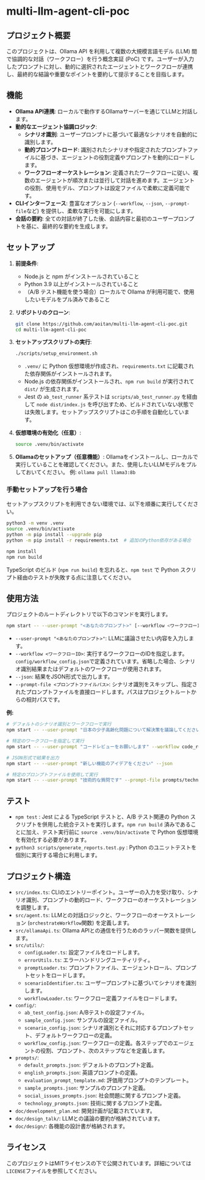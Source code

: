 # multi-llm-agent-cli-poc

## プロジェクト概要

このプロジェクトは、Ollama API を利用して複数の大規模言語モデル (LLM) 間で協調的な対話（ワークフロー）を行う概念実証 (PoC) です。ユーザーが入力したプロンプトに対し、動的に選択されたエージェントとワークフローが連携し、最終的な結論や重要なポイントを要約して提示することを目指します。

## 機能

-   **Ollama API連携**: ローカルで動作するOllamaサーバーを通じてLLMと対話します。
-   **動的なエージェント協調ロジック**:
    -   **シナリオ識別**: ユーザープロンプトに基づいて最適なシナリオを自動的に識別します。
    -   **動的プロンプトロード**: 識別されたシナリオや指定されたプロンプトファイルに基づき、エージェントの役割定義やプロンプトを動的にロードします。
    -   **ワークフローオーケストレーション**: 定義されたワークフローに従い、複数のエージェントが順次または並行して対話を進めます。エージェントの役割、使用モデル、プロンプトは設定ファイルで柔軟に定義可能です。
-   **CLIインターフェース**: 豊富なオプション (`--workflow`, `--json`, `--prompt-file`など) を提供し、柔軟な実行を可能にします。
-   **会話の要約**: 全ての対話が終了した後、会話内容と最初のユーザープロンプトを基に、最終的な要約を生成します。

## セットアップ

1.  **前提条件**:
    - Node.js と npm がインストールされていること
    - Python 3.9 以上がインストールされていること
    - （A/B テスト機能を使う場合）ローカルで Ollama が利用可能で、使用したいモデルをプル済みであること

2.  **リポジトリのクローン**:
    ```bash
    git clone https://github.com/aoitan/multi-llm-agent-cli-poc.git
    cd multi-llm-agent-cli-poc
    ```

3.  **セットアップスクリプトの実行**:
    ```bash
    ./scripts/setup_environment.sh
    ```
    - `.venv/` に Python 仮想環境が作成され、`requirements.txt` に記載された依存関係がインストールされます。
    - Node.js の依存関係がインストールされ、`npm run build` が実行されて `dist/` が生成されます。
    - Jest の `ab_test_runner` 系テストは `scripts/ab_test_runner.py` を経由して `node dist/index.js` を呼び出すため、ビルドされていない状態では失敗します。セットアップスクリプトはこの手順を自動化しています。

4.  **仮想環境の有効化（任意）**:
    ```bash
    source .venv/bin/activate
    ```

5.  **Ollamaのセットアップ（任意機能）**:
    Ollamaをインストールし、ローカルで実行していることを確認してください。また、使用したいLLMモデルをプルしておいてください。
    例: `ollama pull llama3:8b`

### 手動セットアップを行う場合

セットアップスクリプトを利用できない環境では、以下を順番に実行してください。

```bash
python3 -m venv .venv
source .venv/bin/activate
python -m pip install --upgrade pip
python -m pip install -r requirements.txt  # 追加のPython依存がある場合

npm install
npm run build
```

TypeScript のビルド (`npm run build`) を忘れると、`npm test` で Python スクリプト経由のテストが失敗する点に注意してください。

## 使用方法

プロジェクトのルートディレクトリで以下のコマンドを実行します。

```bash
npm start -- --user-prompt "<あなたのプロンプト>" [--workflow <ワークフローID>] [--json] [--prompt-file <プロンプトファイルパス>]
```

-   `--user-prompt "<あなたのプロンプト>"`: LLMに議論させたい内容を入力します。
-   `--workflow <ワークフローID>`: 実行するワークフローのIDを指定します。`config/workflow_config.json`で定義されています。省略した場合、シナリオ識別結果またはデフォルトのワークフローが使用されます。
-   `--json`: 結果をJSON形式で出力します。
-   `--prompt-file <プロンプトファイルパス>`: シナリオ識別をスキップし、指定されたプロンプトファイルを直接ロードします。パスはプロジェクトルートからの相対パスです。

**例:**

```bash
# デフォルトのシナリオ識別とワークフローで実行
npm start -- --user-prompt "日本の少子高齢化問題について解決策を議論してください"

# 特定のワークフローを指定して実行
npm start -- --user-prompt "コードレビューをお願いします" --workflow code_review_and_refactor

# JSON形式で結果を出力
npm start -- --user-prompt "新しい機能のアイデアをください" --json

# 特定のプロンプトファイルを使用して実行
npm start -- --user-prompt "技術的な質問です" --prompt-file prompts/technology_prompts.json
```

## テスト

- `npm test` : Jest による TypeScript テストと、A/B テスト関連の Python スクリプトを併用した統合テストを実行します。`npm run build` 済みであることに加え、テスト実行前に `source .venv/bin/activate` で Python 仮想環境を有効化する必要があります。
- `python3 scripts/generate_reports.test.py` : Python のユニットテストを個別に実行する場合に利用します。

## プロジェクト構造

-   `src/index.ts`: CLIのエントリーポイント。ユーザーの入力を受け取り、シナリオ識別、プロンプトの動的ロード、ワークフローのオーケストレーションを調整します。
-   `src/agent.ts`: LLMとの対話ロジックと、ワークフローのオーケストレーション (`orchestrateWorkflow`関数) を定義します。
-   `src/ollamaApi.ts`: Ollama APIとの通信を行うためのラッパー関数を提供します。
-   `src/utils/`:
    -   `configLoader.ts`: 設定ファイルをロードします。
    -   `errorUtils.ts`: エラーハンドリングユーティリティ。
    -   `promptLoader.ts`: プロンプトファイル、エージェントロール、プロンプトセットをロードします。
    -   `scenarioIdentifier.ts`: ユーザープロンプトに基づいてシナリオを識別します。
    -   `workflowLoader.ts`: ワークフロー定義ファイルをロードします。
-   `config/`:
    -   `ab_test_config.json`: A/Bテストの設定ファイル。
    -   `sample_config.json`: サンプルの設定ファイル。
    -   `scenario_config.json`: シナリオ識別とそれに対応するプロンプトセット、デフォルトワークフローの定義。
    -   `workflow_config.json`: ワークフローの定義。各ステップでのエージェントの役割、プロンプト、次のステップなどを定義します。
-   `prompts/`:
    -   `default_prompts.json`: デフォルトのプロンプト定義。
    -   `english_prompts.json`: 英語プロンプトの定義。
    -   `evaluation_prompt_template.md`: 評価用プロンプトのテンプレート。
    -   `sample_prompts.json`: サンプルのプロンプト定義。
    -   `social_issues_prompts.json`: 社会問題に関するプロンプト定義。
    -   `technology_prompts.json`: 技術に関するプロンプト定義。
-   `doc/development_plan.md`: 開発計画が記載されています。
-   `doc/design_talk/`: LLMとの議論の要約が格納されています。
-   `doc/design/`: 各機能の設計書が格納されます。

## ライセンス

このプロジェクトはMITライセンスの下で公開されています。詳細については`LICENSE`ファイルを参照してください。
